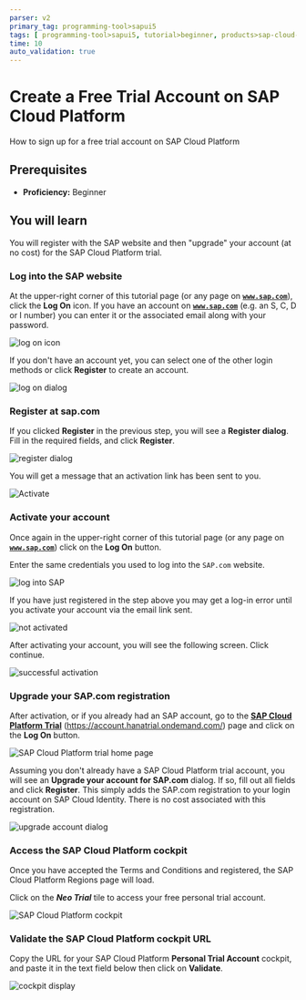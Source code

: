 ```yaml
---
parser: v2
primary_tag: programming-tool>sapui5
tags: [ programming-tool>sapui5, tutorial>beginner, products>sap-cloud-platform ]
time: 10
auto_validation: true
---
```


# Create a Free Trial Account on SAP Cloud Platform
<!-- description --> How to sign up for a free trial account on SAP Cloud Platform

## Prerequisites
 - **Proficiency:** Beginner

## You will learn  
You will register with the SAP website and then "upgrade" your account (at no cost) for the SAP Cloud Platform trial.

### Log into the SAP website


At the upper-right corner of this tutorial page (or any page on <a href="https://www.sap.com" target="new"><b>`www.sap.com`</b></a>), click the **Log On** icon. If you have an account on <a href="https://www.sap.com" target="new"><b>`www.sap.com`</b></a> (e.g. an S, C, D or I number) you can enter it or the associated email along with your password.

![log on icon](01.png)

If you don't have an account yet, you can select one of the other login methods or click **Register** to create an account.

![log on dialog](02.png)


### Register at sap.com

If you clicked **Register** in the previous step, you will see a **Register dialog**. Fill in the required fields, and click **Register**.

![register dialog](03.png)

You will get a message that an activation link has been sent to you.

![Activate](04.png)


### Activate your account


Once again in the upper-right corner of this tutorial page (or any page on <a href="https://www.sap.com" target="new"><b>`www.sap.com`</b></a>) click on the **Log On** button.

Enter the same credentials you used to log into the `SAP.com` website.

![log into SAP](02.png)

If you have just registered in the step above you may get a log-in error until you activate your account via the email link sent.

![not activated](05.png)

After activating your account, you will see the following screen. Click continue.

![successful activation](06.png)


### Upgrade your SAP.com registration


After activation, or if you already had an SAP account, go to the <a href="https://account.hanatrial.ondemand.com/" target="new"><b>SAP Cloud Platform Trial</b></a> (<https://account.hanatrial.ondemand.com/>) page and click on the **Log On** button.

![SAP Cloud Platform trial home page ](07.png)

Assuming you don't already have a SAP Cloud Platform trial account, you will see an **Upgrade your account for SAP.com** dialog. If so, fill out all fields and click **Register**. This simply adds the SAP.com registration to your login account on SAP Cloud Identity. There is no cost associated with this registration.

![upgrade account dialog](08.png)


### Access the SAP Cloud Platform cockpit


Once you have accepted the Terms and Conditions and registered, the SAP Cloud Platform Regions page will load.

Click on the ***Neo Trial*** tile to access your free personal trial account.

![SAP Cloud Platform cockpit](09.png)


### Validate the SAP Cloud Platform cockpit URL


Copy the URL for your SAP Cloud Platform **Personal Trial Account** cockpit, and paste it in the text field below then click on **Validate**.

![cockpit display](10.png)


